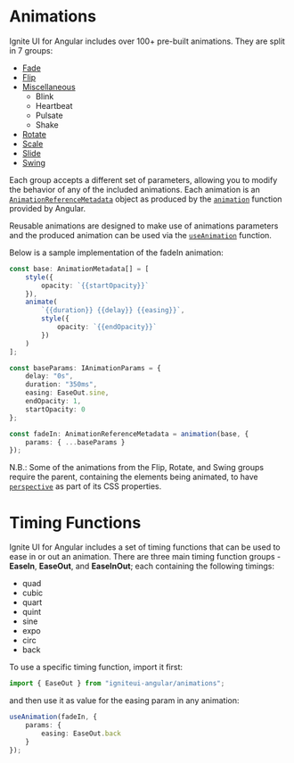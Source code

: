 # Animations

Ignite UI for Angular includes over 100+ pre-built animations. They are split in 7 groups:

  - [Fade](https://github.com/IgniteUI/igniteui-angular/tree/master/projects/igniteui-angular/src/lib/animations/fade/README.md)
  - [Flip](https://github.com/IgniteUI/igniteui-angular/tree/master/projects/igniteui-angular/src/lib/animations/flip/README.md)
  - [Miscellaneous](https://github.com/IgniteUI/igniteui-angular/tree/master/projects/igniteui-angular/src/lib/animations/misc/README.md)
    - Blink
    - Heartbeat
    - Pulsate
    - Shake
  - [Rotate](https://github.com/IgniteUI/igniteui-angular/tree/master/projects/igniteui-angular/src/lib/animations/rotate/README.md)
  - [Scale](https://github.com/IgniteUI/igniteui-angular/tree/master/projects/igniteui-angular/src/lib/animations/scale/README.md)
  - [Slide](https://github.com/IgniteUI/igniteui-angular/tree/master/projects/igniteui-angular/src/lib/animations/slide/README.md)
  - [Swing](https://github.com/IgniteUI/igniteui-angular/tree/master/projects/igniteui-angular/src/lib/animations/swing/README.md)

Each group accepts a different set of parameters, allowing you to modify the behavior of any of the included animations. Each animation is an [`AnimationReferenceMetadata`](https://angular.io/api/animations/AnimationReferenceMetadata) object as produced by the [`animation`](https://angular.io/api/animations/animation) function provided by Angular.

Reusable animations are designed to make use of animations parameters and the produced animation can be used via the [`useAnimation`](https://angular.io/api/animations/useAnimation) function.

Below is a sample implementation of the fadeIn animation:

``` typescript
const base: AnimationMetadata[] = [
    style({
        opacity: `{{startOpacity}}`
    }),
    animate(
        `{{duration}} {{delay}} {{easing}}`,
        style({
            opacity: `{{endOpacity}}`
        })
    )
];

const baseParams: IAnimationParams = {
    delay: "0s",
    duration: "350ms",
    easing: EaseOut.sine,
    endOpacity: 1,
    startOpacity: 0
};

const fadeIn: AnimationReferenceMetadata = animation(base, {
    params: { ...baseParams }
});
```
N.B.:
Some of the animations from the Flip, Rotate, and Swing groups require the parent, containing the elements being animated, to have [`perspective`](https://developer.mozilla.org/en/docs/Web/CSS/perspective) as part of its CSS properties.

# Timing Functions

Ignite UI for Angular includes a set of timing functions that can be used to ease in or out an animation.
There are three main timing function groups - **EaseIn**, **EaseOut**, and **EaseInOut**; each containing the following timings:

  - quad
  - cubic
  - quart
  - quint
  - sine
  - expo
  - circ
  - back

To use a specific timing function, import it first:
``` typescript 
import { EaseOut } from "igniteui-angular/animations";
```
and then use it as value for the easing param in any animation:

``` typescript
useAnimation(fadeIn, {
    params: {
        easing: EaseOut.back
    }
});
```
